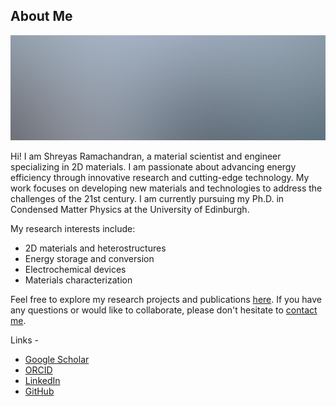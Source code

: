 <h2 class="major">About Me</h2>
<span class="image main"><img src="images/pic01.jpg" alt="" /></span>

Hi! I am Shreyas Ramachandran, a material scientist and engineer specializing in 2D materials. I am passionate about advancing energy efficiency through innovative research and cutting-edge technology. My work focuses on developing new materials and technologies to address the challenges of the 21st century. I am currently pursuing my Ph.D. in Condensed Matter Physics at the University of Edinburgh.

My research interests include:

- 2D materials and heterostructures
- Energy storage and conversion
- Electrochemical devices
- Materials characterization

Feel free to explore my research projects and publications [here](#research). If you have any questions or would like to collaborate, please don't hesitate to [contact me](#contact).

Links - 

<ul class="icons">
    <li><a href="https://scholar.google.com/citations?user=g2rvW98AAAAJ&hl=en" class="fa-brands fa-google-scholar"><span class="label">Google Scholar</span></a></li>
    <li><a href="https://orcid.org/0000-0002-1539-1492" class="icon brands fa-orcid"><span class="label">ORCID</span></a></li>
    <li><a href="https://www.linkedin.com/in/shreyas-ramachandran-332468191/" class="icon brands fa-linkedin-in"><span class="label">LinkedIn</span></a></li>
    <li><a href="https://github.com/shreyas-ramachandran" class="icon brands fa-github"><span class="label">GitHub</span></a></li>
</ul>